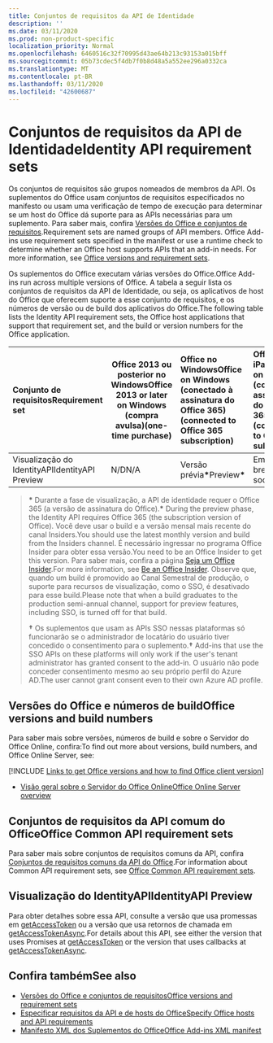 ```yaml
---
title: Conjuntos de requisitos da API de Identidade
description: ''
ms.date: 03/11/2020
ms.prod: non-product-specific
localization_priority: Normal
ms.openlocfilehash: 6460516c32f70995d43ae64b213c93153a015bff
ms.sourcegitcommit: 05b73cdec5f4db7f0b8d48a5a552ee296a0332ca
ms.translationtype: MT
ms.contentlocale: pt-BR
ms.lasthandoff: 03/11/2020
ms.locfileid: "42600687"
---
```

# <a name="identity-api-requirement-sets"></a><span data-ttu-id="a9dc5-102">Conjuntos de requisitos da API de Identidade</span><span class="sxs-lookup"><span data-stu-id="a9dc5-102">Identity API requirement sets</span></span>

<span data-ttu-id="a9dc5-p101">Os conjuntos de requisitos são grupos nomeados de membros da API. Os suplementos do Office usam conjuntos de requisitos especificados no manifesto ou usam uma verificação de tempo de execução para determinar se um host do Office dá suporte para as APIs necessárias para um suplemento. Para saber mais, confira [Versões do Office e conjuntos de requisitos](../../develop/office-versions-and-requirement-sets.md).</span><span class="sxs-lookup"><span data-stu-id="a9dc5-p101">Requirement sets are named groups of API members. Office Add-ins use requirement sets specified in the manifest or use a runtime check to determine whether an Office host supports APIs that an add-in needs. For more information, see [Office versions and requirement sets](../../develop/office-versions-and-requirement-sets.md).</span></span>

<span data-ttu-id="a9dc5-106">Os suplementos do Office executam várias versões do Office.</span><span class="sxs-lookup"><span data-stu-id="a9dc5-106">Office Add-ins run across multiple versions of Office.</span></span> <span data-ttu-id="a9dc5-107">A tabela a seguir lista os conjuntos de requisitos da API de Identidade, ou seja, os aplicativos de host do Office que oferecem suporte a esse conjunto de requisitos, e os números de versão ou de build dos aplicativos do Office.</span><span class="sxs-lookup"><span data-stu-id="a9dc5-107">The following table lists the Identity API requirement sets, the Office host applications that support that requirement set, and the build or version numbers for the Office application.</span></span>

|  <span data-ttu-id="a9dc5-108">Conjunto de requisitos</span><span class="sxs-lookup"><span data-stu-id="a9dc5-108">Requirement set</span></span>  | <span data-ttu-id="a9dc5-109">Office 2013 ou posterior no Windows</span><span class="sxs-lookup"><span data-stu-id="a9dc5-109">Office 2013 or later on Windows</span></span><br><span data-ttu-id="a9dc5-110">(compra avulsa)</span><span class="sxs-lookup"><span data-stu-id="a9dc5-110">(one-time purchase)</span></span> | <span data-ttu-id="a9dc5-111">Office no Windows</span><span class="sxs-lookup"><span data-stu-id="a9dc5-111">Office on Windows</span></span><br><span data-ttu-id="a9dc5-112">(conectado à assinatura do Office 365)</span><span class="sxs-lookup"><span data-stu-id="a9dc5-112">(connected to Office 365 subscription)</span></span> |  <span data-ttu-id="a9dc5-113">Office no iPad</span><span class="sxs-lookup"><span data-stu-id="a9dc5-113">Office on iPad</span></span><br><span data-ttu-id="a9dc5-114">(conectado à assinatura do Office 365)</span><span class="sxs-lookup"><span data-stu-id="a9dc5-114">(connected to Office 365 subscription)</span></span>  |  <span data-ttu-id="a9dc5-115">Office no Mac</span><span class="sxs-lookup"><span data-stu-id="a9dc5-115">Office on Mac</span></span><br><span data-ttu-id="a9dc5-116">(conectado à assinatura do Office 365)</span><span class="sxs-lookup"><span data-stu-id="a9dc5-116">(connected to Office 365 subscription)</span></span>  | <span data-ttu-id="a9dc5-117">Office na Web</span><span class="sxs-lookup"><span data-stu-id="a9dc5-117">Office on the web</span></span>  | <span data-ttu-id="a9dc5-118">SharePoint Online</span><span class="sxs-lookup"><span data-stu-id="a9dc5-118">SharePoint Online</span></span> | <span data-ttu-id="a9dc5-119">OneDrive.com</span><span class="sxs-lookup"><span data-stu-id="a9dc5-119">OneDrive.com</span></span> |<span data-ttu-id="a9dc5-120">Outlook.com e Exchange Online</span><span class="sxs-lookup"><span data-stu-id="a9dc5-120">Outlook.com & Exchange Online</span></span>|
|:-----|-----|:-----|:-----|:-----|:-----|:-----|:-----|:-----|
| <span data-ttu-id="a9dc5-121">Visualização do IdentityAPI</span><span class="sxs-lookup"><span data-stu-id="a9dc5-121">IdentityAPI Preview</span></span>  | <span data-ttu-id="a9dc5-122">N/D</span><span class="sxs-lookup"><span data-stu-id="a9dc5-122">N/A</span></span> | <span data-ttu-id="a9dc5-123">Versão prévia<b>\*</b></span><span class="sxs-lookup"><span data-stu-id="a9dc5-123">Preview<b>\*</b></span></span> | <span data-ttu-id="a9dc5-124">Em breve</span><span class="sxs-lookup"><span data-stu-id="a9dc5-124">Coming soon</span></span> | <span data-ttu-id="a9dc5-125">Versão prévia<b>\*</b></span><span class="sxs-lookup"><span data-stu-id="a9dc5-125">Preview<b>\*</b></span></span> | <span data-ttu-id="a9dc5-126">Visualização<b>\* &#8224;</b></span><span class="sxs-lookup"><span data-stu-id="a9dc5-126">Preview<b>\*&#8224;</b></span></span> | <span data-ttu-id="a9dc5-127">Visualização<b>\* &#8224;</b></span><span class="sxs-lookup"><span data-stu-id="a9dc5-127">Preview<b>\*&#8224;</b></span></span>| <span data-ttu-id="a9dc5-128">Em breve</span><span class="sxs-lookup"><span data-stu-id="a9dc5-128">Coming soon</span></span> | <span data-ttu-id="a9dc5-129">Em breve</span><span class="sxs-lookup"><span data-stu-id="a9dc5-129">Coming soon</span></span> |

> <span data-ttu-id="a9dc5-130">**&#42;** Durante a fase de visualização, a API de identidade requer o Office 365 (a versão de assinatura do Office).</span><span class="sxs-lookup"><span data-stu-id="a9dc5-130">**&#42;** During the preview phase, the Identity API requires Office 365 (the subscription version of Office).</span></span> <span data-ttu-id="a9dc5-131">Você deve usar o build e a versão mensal mais recente do canal Insiders.</span><span class="sxs-lookup"><span data-stu-id="a9dc5-131">You should use the latest monthly version and build from the Insiders channel.</span></span> <span data-ttu-id="a9dc5-132">É necessário ingressar no programa Office Insider para obter essa versão.</span><span class="sxs-lookup"><span data-stu-id="a9dc5-132">You need to be an Office Insider to get this version.</span></span> <span data-ttu-id="a9dc5-133">Para saber mais, confira a página [Seja um Office Insider](https://products.office.com/office-insider?tab=tab-1).</span><span class="sxs-lookup"><span data-stu-id="a9dc5-133">For more information, see [Be an Office Insider](https://products.office.com/office-insider?tab=tab-1).</span></span> <span data-ttu-id="a9dc5-134">Observe que, quando um build é promovido ao Canal Semestral de produção, o suporte para recursos de visualização, como o SSO, é desativado para esse build.</span><span class="sxs-lookup"><span data-stu-id="a9dc5-134">Please note that when a build graduates to the production semi-annual channel, support for preview features, including SSO, is turned off for that build.</span></span>
>
> <span data-ttu-id="a9dc5-135">**&#8224;** Os suplementos que usam as APIs SSO nessas plataformas só funcionarão se o administrador de locatário do usuário tiver concedido o consentimento para o suplemento.</span><span class="sxs-lookup"><span data-stu-id="a9dc5-135">**&#8224;** Add-ins that use the SSO APIs on these platforms will only work if the user's tenant administrator has granted consent to the add-in.</span></span> <span data-ttu-id="a9dc5-136">O usuário não pode conceder consentimento mesmo ao seu próprio perfil do Azure AD.</span><span class="sxs-lookup"><span data-stu-id="a9dc5-136">The user cannot grant consent even to their own Azure AD profile.</span></span>

## <a name="office-versions-and-build-numbers"></a><span data-ttu-id="a9dc5-137">Versões do Office e números de build</span><span class="sxs-lookup"><span data-stu-id="a9dc5-137">Office versions and build numbers</span></span>

<span data-ttu-id="a9dc5-138">Para saber mais sobre versões, números de build e sobre o Servidor do Office Online, confira:</span><span class="sxs-lookup"><span data-stu-id="a9dc5-138">To find out more about versions, build numbers, and Office Online Server, see:</span></span>

[!INCLUDE [Links to get Office versions and how to find Office client version](../../includes/links-get-office-versions-builds.md)]
- [<span data-ttu-id="a9dc5-139">Visão geral sobre o Servidor do Office Online</span><span class="sxs-lookup"><span data-stu-id="a9dc5-139">Office Online Server overview</span></span>](/officeonlineserver/office-online-server-overview)

## <a name="office-common-api-requirement-sets"></a><span data-ttu-id="a9dc5-140">Conjuntos de requisitos da API comum do Office</span><span class="sxs-lookup"><span data-stu-id="a9dc5-140">Office Common API requirement sets</span></span>

<span data-ttu-id="a9dc5-141">Para saber mais sobre conjuntos de requisitos comuns da API, confira [Conjuntos de requisitos comuns da API do Office](office-add-in-requirement-sets.md).</span><span class="sxs-lookup"><span data-stu-id="a9dc5-141">For information about Common API requirement sets, see [Office Common API requirement sets](office-add-in-requirement-sets.md).</span></span>

## <a name="identityapi-preview"></a><span data-ttu-id="a9dc5-142">Visualização do IdentityAPI</span><span class="sxs-lookup"><span data-stu-id="a9dc5-142">IdentityAPI Preview</span></span>

<span data-ttu-id="a9dc5-143">Para obter detalhes sobre essa API, consulte a versão que usa promessas em [getAccessToken](/javascript/api/office-runtime/officeruntime.auth#getaccesstoken-options-) ou a versão que usa retornos de chamada em [getAccessTokenAsync](/javascript/api/office/office.auth#getaccesstokenasync-options--callback-).</span><span class="sxs-lookup"><span data-stu-id="a9dc5-143">For details about this API, see either the version that uses Promises at [getAccessToken](/javascript/api/office-runtime/officeruntime.auth#getaccesstoken-options-) or the version that uses callbacks at [getAccessTokenAsync](/javascript/api/office/office.auth#getaccesstokenasync-options--callback-).</span></span>

## <a name="see-also"></a><span data-ttu-id="a9dc5-144">Confira também</span><span class="sxs-lookup"><span data-stu-id="a9dc5-144">See also</span></span>

- [<span data-ttu-id="a9dc5-145">Versões do Office e conjuntos de requisitos</span><span class="sxs-lookup"><span data-stu-id="a9dc5-145">Office versions and requirement sets</span></span>](../../develop/office-versions-and-requirement-sets.md)
- [<span data-ttu-id="a9dc5-146">Especificar requisitos da API e de hosts do Office</span><span class="sxs-lookup"><span data-stu-id="a9dc5-146">Specify Office hosts and API requirements</span></span>](../../develop/specify-office-hosts-and-api-requirements.md)
- [<span data-ttu-id="a9dc5-147">Manifesto XML dos Suplementos do Office</span><span class="sxs-lookup"><span data-stu-id="a9dc5-147">Office Add-ins XML manifest</span></span>](../../develop/add-in-manifests.md)
